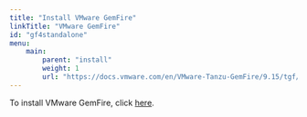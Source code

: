```yaml
---
title: "Install VMware GemFire"
linkTitle: "VMware GemFire"
id: "gf4standalone"
menu:
    main:
        parent: "install"
        weight: 1
        url: "https://docs.vmware.com/en/VMware-Tanzu-GemFire/9.15/tgf/GUID-getting_started-installation-install_intro.html"
---
```

To install VMware GemFire, click <a href="https://docs.vmware.com/en/VMware-Tanzu-GemFire/9.15/tgf/GUID-getting_started-installation-install_intro.html">here</a>.